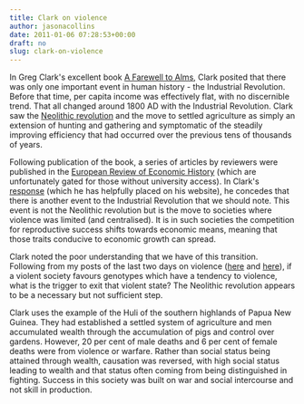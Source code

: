 ```yaml
---
title: Clark on violence
author: jasonacollins
date: 2011-01-06 07:28:53+00:00
draft: no
slug: clark-on-violence
---
```


In Greg Clark's excellent book [A Farewell to Alms](http://www.econ.ucdavis.edu/faculty/gclark/a_farewell_to_alms.html), Clark posited that there was only one important event in human history - the Industrial Revolution. Before that time, per capita income was effectively flat, with no discernible trend. That all changed around 1800 AD with the Industrial Revolution. Clark saw the [Neolithic revolution](http://en.wikipedia.org/wiki/Neolithic_Revolution) and the move to settled agriculture as simply an extension of hunting and gathering and symptomatic of the steadily improving efficiency that had occurred over the previous tens of thousands of years.

Following publication of the book, a series of articles by reviewers were published in the [European Review of Economic History](http://journals.cambridge.org/action/displayIssue?decade=2000&jid=ERE&volumeId=12&issueId=02&iid=1970592) (which are unfortunately gated for those without university access). In Clark's [response](http://www.econ.ucdavis.edu/faculty/gclark/Farewell%20to%20Alms/EREH%20response%20-%20revised.pdf) (which he has helpfully placed on his website), he concedes that there is another event to the Industrial Revolution that we should note. This event is not the Neolithic revolution but is the move to societies where violence was limited (and centralised). It is in such societies the competition for reproductive success shifts towards economic means, meaning that those traits conducive to economic growth can spread.

Clark noted the poor understanding that we have of this transition. Following from my posts of the last two days on violence ([here](https://www.jasoncollins.blog/selection-for-aggression/) and [here](https://www.jasoncollins.blog/more-on-violence/)), if a violent society favours genotypes which have a tendency to violence, what is the trigger to exit that violent state? The Neolithic revolution appears to be a necessary but not sufficient step.

Clark uses the example of the Huli of the southern highlands of Papua New Guinea. They had established a settled system of agriculture and men accumulated wealth through the accumulation of pigs and control over gardens. However, 20 per cent of male deaths and 6 per cent of female deaths were from violence or warfare. Rather than social status being attained through wealth, causation was reversed, with high social status leading to wealth and that status often coming from being distinguished in fighting. Success in this society was built on war and social intercourse and not skill in production.
